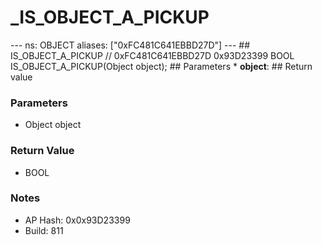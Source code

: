 # _IS_OBJECT_A_PICKUP

--- ns: OBJECT aliases: ["0xFC481C641EBBD27D"] --- ## IS_OBJECT_A_PICKUP  // 0xFC481C641EBBD27D 0x93D23399 BOOL IS_OBJECT_A_PICKUP(Object object);   ## Parameters * **object**:  ## Return value

### Parameters
* Object object

### Return Value
* BOOL

### Notes
* AP Hash: 0x0x93D23399
* Build: 811

